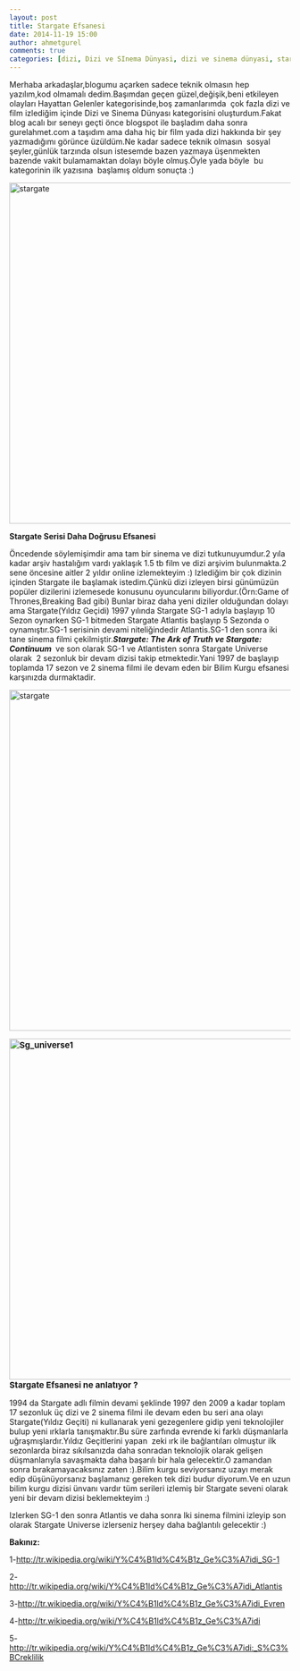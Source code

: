 ```yaml
---
layout: post
title: Stargate Efsanesi
date: 2014-11-19 15:00
author: ahmetgurel
comments: true
categories: [dizi, Dizi ve SInema Dünyasi, dizi ve sinema dünyasi, stargate, stargate atlantis, stargate dizisi, stargate efsanesi, stargate sg-1, stargate universe]
---
```

Merhaba arkadaşlar,blogumu açarken sadece teknik olmasın hep yazılım,kod olmamalı dedim.Başımdan geçen güzel,değişik,beni etkileyen olayları Hayattan Gelenler kategorisinde,boş zamanlarımda  çok fazla dizi ve film izlediğim içinde Dizi ve Sinema Dünyası kategorisini oluşturdum.Fakat blog acalı bır seneyı geçti önce blogspot ile başladım daha sonra gurelahmet.com a taşıdım ama daha hiç bir film yada dizi hakkında bir şey yazmadığımı görünce üzüldüm.Ne kadar sadece teknik olmasın  sosyal şeyler,günlük tarzında olsun istesemde bazen yazmaya üşenmekten bazende vakit bulamamaktan dolayı böyle olmuş.Öyle yada böyle  bu kategorinin ilk yazısına  başlamış oldum sonuçta :)

<a href="http://www.gurelahmet.com/wp-content/uploads/2014/11/StarGate-Continuum-science-fiction-4387465-1280-800.jpg"><img class="alignnone size-large wp-image-295" src="http://www.gurelahmet.com/wp-content/uploads/2014/11/StarGate-Continuum-science-fiction-4387465-1280-800-1024x640.jpg" alt="stargate" width="976" height="610" /></a>

<strong>Stargate Serisi Daha Doğrusu Efsanesi</strong>

Öncedende söylemişimdir ama tam bir sinema ve dizi tutkunuyumdur.2 yıla kadar arşiv hastalığım vardı yaklaşık 1.5 tb film ve dizi arşivim bulunmakta.2 sene öncesine aitler 2 yıldır online izlemekteyim :) Izlediğim bir çok dizinin içinden Stargate ile başlamak istedim.Çünkü dizi izleyen birsi günümüzün popüler dizilerini izlemesede konusunu oyuncularını biliyordur.(Örn:Game of Thrones,Breaking Bad gibi) Bunlar biraz daha yeni diziler olduğundan dolayı ama Stargate(Yıldız Geçidi) 1997 yılında Stargate SG-1 adıyla başlayıp 10 Sezon oynarken SG-1 bitmeden Stargate Atlantis başlayıp 5 Sezonda o oynamıştır.SG-1 serisinin devami niteliğindedir Atlantis.SG-1 den sonra iki tane sinema filmi çekilmiştir.<i><b>Stargate: The Ark of Truth ve <b>Stargate: Continuum </b></b></i><b></b> ve son olarak SG-1 ve Atlantisten sonra Stargate Universe olarak  2 sezonluk bir devam dizisi takip etmektedir.Yani 1997 de başlayıp toplamda 17 sezon ve 2 sinema filmi ile devam eden bir Bilim Kurgu efsanesi karşınızda durmaktadir.

<a href="http://www.gurelahmet.com/wp-content/uploads/2014/11/1574528.jpg"><img class="alignnone size-large wp-image-296" src="http://www.gurelahmet.com/wp-content/uploads/2014/11/1574528-1024x640.jpg" alt="stargate" width="976" height="610" /></a>

<strong style="font-size: 15px;"><a href="http://www.gurelahmet.com/wp-content/uploads/2014/11/Sg_universe1.png"><img class="alignnone size-large wp-image-297" src="http://www.gurelahmet.com/wp-content/uploads/2014/11/Sg_universe1-1024x640.png" alt="Sg_universe1" width="976" height="610" /></a>Stargate Efsanesi ne anlatıyor ?</strong>

1994 da Stargate adlı filmin devami şeklinde 1997 den 2009 a kadar toplam 17 sezonluk üç dizi ve 2 sinema filmi ile devam eden bu seri ana olayı Stargate(Yıldız Geçiti) ni kullanarak yeni gezegenlere gidip yeni teknolojiler bulup yeni ırklarla tanışmaktır.Bu süre zarfında evrende ki farklı düşmanlarla uğraşmışlardır.Yıldız Geçitlerini yapan  zeki ırk ile bağlantıları olmuştur ilk sezonlarda biraz sıkılsanızda daha sonradan teknolojik olarak gelişen düşmanlarıyla savaşmakta daha başarılı bir hala gelecektir.O zamandan sonra bırakamayacaksınız zaten :).Bilim kurgu seviyorsanız uzayı merak edip düşünüyorsanız başlamanız gereken tek dizi budur diyorum.Ve en uzun bilim kurgu dizisi ünvanı vardır tüm serileri izlemiş bir Stargate seveni olarak yeni bir devam dizisi beklemekteyim :)

Izlerken SG-1 den sonra Atlantis ve daha sonra Iki sinema filmini izleyip son olarak Stargate Universe izlerseniz herşey daha bağlantılı gelecektir :)

<strong>Bakınız:</strong>

1-<a href="http://tr.wikipedia.org/wiki/Y%C4%B1ld%C4%B1z_Ge%C3%A7idi_SG-1">http://tr.wikipedia.org/wiki/Y%C4%B1ld%C4%B1z_Ge%C3%A7idi_SG-1</a>

2-<a href="http://tr.wikipedia.org/wiki/Y%C4%B1ld%C4%B1z_Ge%C3%A7idi_Atlantis">http://tr.wikipedia.org/wiki/Y%C4%B1ld%C4%B1z_Ge%C3%A7idi_Atlantis</a>

3-<a href="http://tr.wikipedia.org/wiki/Y%C4%B1ld%C4%B1z_Ge%C3%A7idi_Evren">http://tr.wikipedia.org/wiki/Y%C4%B1ld%C4%B1z_Ge%C3%A7idi_Evren</a>

4-<a href="http://tr.wikipedia.org/wiki/Y%C4%B1ld%C4%B1z_Ge%C3%A7idi:_Ger%C3%A7e%C4%9Fin_Sand%C4%B1%C4%9F%C4%B1">http://tr.wikipedia.org/wiki/Y%C4%B1ld%C4%B1z_Ge%C3%A7idi</a>

5-<a href="http://tr.wikipedia.org/wiki/Y%C4%B1ld%C4%B1z_Ge%C3%A7idi:_S%C3%BCreklilik">http://tr.wikipedia.org/wiki/Y%C4%B1ld%C4%B1z_Ge%C3%A7idi:_S%C3%BCreklilik</a>


<script>
  (function(i,s,o,g,r,a,m){i['GoogleAnalyticsObject']=r;i[r]=i[r]||function(){
  (i[r].q=i[r].q||[]).push(arguments)},i[r].l=1*new Date();a=s.createElement(o),
  m=s.getElementsByTagName(o)[0];a.async=1;a.src=g;m.parentNode.insertBefore(a,m)
  })(window,document,'script','//www.google-analytics.com/analytics.js','ga');

  ga('create', 'UA-65335586-1', 'auto');
  ga('send', 'pageview');

</script>
